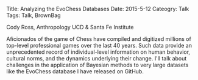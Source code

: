 Title: Analyzing the EvoChess Databases
Date: 2015-5-12
Cateogry: Talk
Tags: Talk, BrownBag


Cody Ross, Anthropology UCD & Santa Fe Institute

Aficionados of the game of Chess have compiled and digitized millions of top-level professional games over the last 40 years. Such data provide an unprecedented record of individual-level information on human behavior, cultural norms, and the dynamics underlying their change. I'll talk about challenges in the application of Bayesian methods to very large datasets like the EvoChess database I have released on GitHub.
